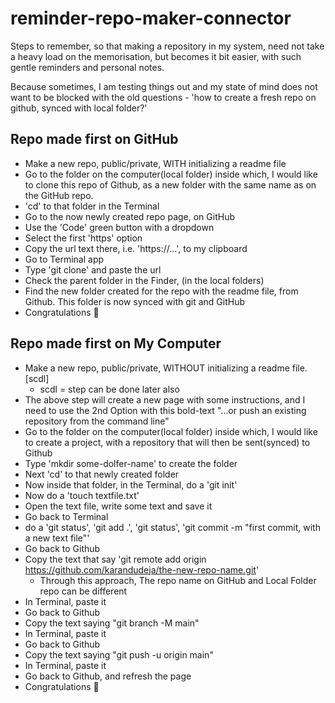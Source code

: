 # reminder-repo-maker-connector

Steps to remember, so that making a repository in my system, need not take a heavy load on the memorisation, but becomes it bit easier, with such gentle reminders and personal notes.

Because sometimes, I am testing things out and my state of mind does not want to be blocked with the old questions - 'how to create a fresh repo on github, synced with local folder?'

## Repo made first on GitHub
- Make a new repo, public/private, WITH initializing a readme file
- Go to the folder on the computer(local folder) inside which, I would like to clone this repo of Github, as a new folder with the same name as on the GitHub repo.
- 'cd' to that folder in the Terminal
- Go to the now newly created repo page, on GitHub
- Use the 'Code' green button with a dropdown
- Select the first 'https' option
- Copy the url text there, i.e. 'https://...', to my clipboard
- Go to Terminal app
- Type 'git clone' and paste the url
- Check the parent folder in the Finder, (in the local folders)
- Find the new folder created for the repo with the readme file, from Github. This folder is now synced with git and GitHub
- Congratulations 🎉

## Repo made first on My Computer
- Make a new repo, public/private, WITHOUT initializing a readme file. [scdl]
  * scdl = step can be done later also
- The above step will create a new page with some instructions, and I need to use the 2nd Option with this bold-text "…or push an existing repository from the command line"
- Go to the folder on the computer(local folder) inside which, I would like to create a project, with a repository that will then be sent(synced) to Github
- Type 'mkdir some-dolfer-name' to create the folder
- Next 'cd' to that newly created folder
- Now inside that folder, in the Terminal, do a 'git init'
- Now do a 'touch textfile.txt'
- Open the text file, write some text and save it
- Go back to Terminal
- do a 'git status', 'git add .', 'git status', 'git commit -m "first commit, with a new text file"'
- Go back to Github
- Copy the text that say 'git remote add origin https://github.com/karandudeja/the-new-repo-name.git'
  * Through this approach, The repo name on GitHub and Local Folder repo can be different
- In Terminal, paste it
- Go back to Github
- Copy the text saying "git branch -M main"
- In Terminal, paste it
- Go back to Github
- Copy the text saying "git push -u origin main"
- In Terminal, paste it
- Go back to Github, and refresh the page
- Congratulations 🎉
